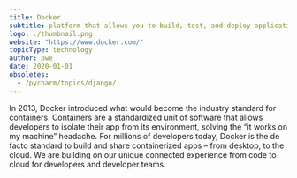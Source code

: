 ```yaml
---
title: Docker
subtitle: platform that allows you to build, test, and deploy applications quickly
logo: ./thumbnail.png
website: "https://www.docker.com/"
topicType: technology
author: pwe
date: 2020-01-01
obsoletes:
  - /pycharm/topics/django/
---
```


In 2013, Docker introduced what would become the industry standard for containers. Containers are a standardized unit of software that allows developers to isolate their app from its environment, solving the “it works on my machine” headache. For millions of developers today, Docker is the de facto standard to build and share containerized apps – from desktop, to the cloud. We are building on our unique connected experience from code to cloud for developers and developer teams.
